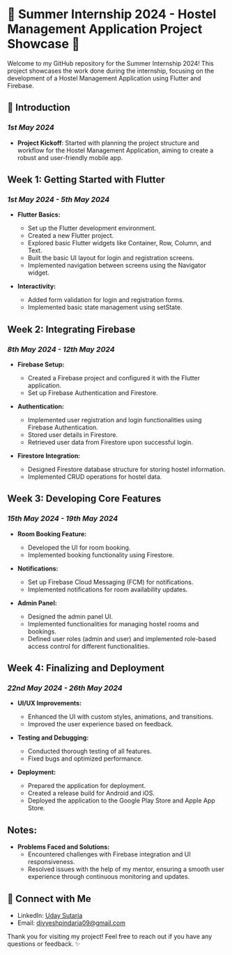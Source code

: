 # 🌟 Summer Internship 2024 - Hostel Management Application Project Showcase 🌟

Welcome to my GitHub repository for the Summer Internship 2024! This project showcases the work done during the internship, focusing on the development of a Hostel Management Application using Flutter and Firebase.

## 🚀 Introduction

### *1st May 2024*
- **Project Kickoff**: Started with planning the project structure and workflow for the Hostel Management Application, aiming to create a robust and user-friendly mobile app.

## Week 1: Getting Started with Flutter

### *1st May 2024 - 5th May 2024*
- **Flutter Basics:**
  - Set up the Flutter development environment.
  - Created a new Flutter project.
  - Explored basic Flutter widgets like Container, Row, Column, and Text.
  - Built the basic UI layout for login and registration screens.
  - Implemented navigation between screens using the Navigator widget.

- **Interactivity:**
  - Added form validation for login and registration forms.
  - Implemented basic state management using setState.

## Week 2: Integrating Firebase

### *8th May 2024 - 12th May 2024*
- **Firebase Setup:**
  - Created a Firebase project and configured it with the Flutter application.
  - Set up Firebase Authentication and Firestore.

- **Authentication:**
  - Implemented user registration and login functionalities using Firebase Authentication.
  - Stored user details in Firestore.
  - Retrieved user data from Firestore upon successful login.

- **Firestore Integration:**
  - Designed Firestore database structure for storing hostel information.
  - Implemented CRUD operations for hostel data.

## Week 3: Developing Core Features

### *15th May 2024 - 19th May 2024*
- **Room Booking Feature:**
  - Developed the UI for room booking.
  - Implemented booking functionality using Firestore.

- **Notifications:**
  - Set up Firebase Cloud Messaging (FCM) for notifications.
  - Implemented notifications for room availability updates.

- **Admin Panel:**
  - Designed the admin panel UI.
  - Implemented functionalities for managing hostel rooms and bookings.
  - Defined user roles (admin and user) and implemented role-based access control for different functionalities.

## Week 4: Finalizing and Deployment

### *22nd May 2024 - 26th May 2024*
- **UI/UX Improvements:**
  - Enhanced the UI with custom styles, animations, and transitions.
  - Improved the user experience based on feedback.

- **Testing and Debugging:**
  - Conducted thorough testing of all features.
  - Fixed bugs and optimized performance.

- **Deployment:**
  - Prepared the application for deployment.
  - Created a release build for Android and iOS.
  - Deployed the application to the Google Play Store and Apple App Store.

## Notes:
- **Problems Faced and Solutions:**
  - Encountered challenges with Firebase integration and UI responsiveness.
  - Resolved issues with the help of my mentor, ensuring a smooth user experience through continuous monitoring and updates.

## 🤝 Connect with Me

- LinkedIn: [Uday Sutaria](https://www.linkedin.com/in/uday-sutaria/)
- Email: [divyeshpindaria09@gmail.com](mailto:divyeshpindaria09@gmail.com)

Thank you for visiting my project! Feel free to reach out if you have any questions or feedback. ✨
